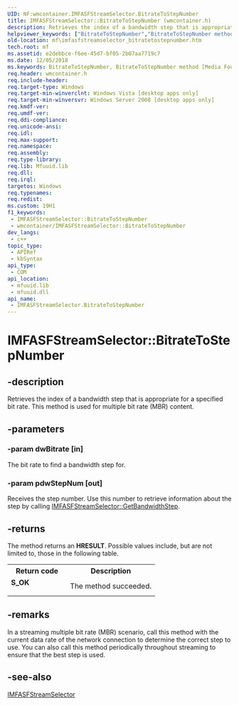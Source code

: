 ```yaml
---
UID: NF:wmcontainer.IMFASFStreamSelector.BitrateToStepNumber
title: IMFASFStreamSelector::BitrateToStepNumber (wmcontainer.h)
description: Retrieves the index of a bandwidth step that is appropriate for a specified bit rate. This method is used for multiple bit rate (MBR) content.
helpviewer_keywords: ["BitrateToStepNumber","BitrateToStepNumber method [Media Foundation]","BitrateToStepNumber method [Media Foundation]","IMFASFStreamSelector interface","IMFASFStreamSelector interface [Media Foundation]","BitrateToStepNumber method","IMFASFStreamSelector.BitrateToStepNumber","IMFASFStreamSelector::BitrateToStepNumber","e2debbce-f6ee-45d7-bf05-2b07aa7719c7","mf.imfasfstreamselector_bitratetostepnumber","wmcontainer/IMFASFStreamSelector::BitrateToStepNumber"]
old-location: mf\imfasfstreamselector_bitratetostepnumber.htm
tech.root: mf
ms.assetid: e2debbce-f6ee-45d7-bf05-2b07aa7719c7
ms.date: 12/05/2018
ms.keywords: BitrateToStepNumber, BitrateToStepNumber method [Media Foundation], BitrateToStepNumber method [Media Foundation],IMFASFStreamSelector interface, IMFASFStreamSelector interface [Media Foundation],BitrateToStepNumber method, IMFASFStreamSelector.BitrateToStepNumber, IMFASFStreamSelector::BitrateToStepNumber, e2debbce-f6ee-45d7-bf05-2b07aa7719c7, mf.imfasfstreamselector_bitratetostepnumber, wmcontainer/IMFASFStreamSelector::BitrateToStepNumber
req.header: wmcontainer.h
req.include-header: 
req.target-type: Windows
req.target-min-winverclnt: Windows Vista [desktop apps only]
req.target-min-winversvr: Windows Server 2008 [desktop apps only]
req.kmdf-ver: 
req.umdf-ver: 
req.ddi-compliance: 
req.unicode-ansi: 
req.idl: 
req.max-support: 
req.namespace: 
req.assembly: 
req.type-library: 
req.lib: Mfuuid.lib
req.dll: 
req.irql: 
targetos: Windows
req.typenames: 
req.redist: 
ms.custom: 19H1
f1_keywords:
 - IMFASFStreamSelector::BitrateToStepNumber
 - wmcontainer/IMFASFStreamSelector::BitrateToStepNumber
dev_langs:
 - c++
topic_type:
 - APIRef
 - kbSyntax
api_type:
 - COM
api_location:
 - mfuuid.lib
 - mfuuid.dll
api_name:
 - IMFASFStreamSelector.BitrateToStepNumber
---
```


# IMFASFStreamSelector::BitrateToStepNumber


## -description

Retrieves the index of a bandwidth step that is appropriate for a specified bit rate. This method is used for multiple bit rate (MBR) content.

## -parameters

### -param dwBitrate [in]

The bit rate to find a bandwidth step for.

### -param pdwStepNum [out]

Receives the step number. Use this number to retrieve information about the step by calling <a href="https://docs.microsoft.com/windows/desktop/api/wmcontainer/nf-wmcontainer-imfasfstreamselector-getbandwidthstep">IMFASFStreamSelector::GetBandwidthStep</a>.

## -returns

The method returns an <b>HRESULT</b>. Possible values include, but are not limited to, those in the following table.

<table>
<tr>
<th>Return code</th>
<th>Description</th>
</tr>
<tr>
<td width="40%">
<dl>
<dt><b>S_OK</b></dt>
</dl>
</td>
<td width="60%">
The method succeeded.

</td>
</tr>
</table>

## -remarks

In a streaming multiple bit rate (MBR) scenario, call this method with the current data rate of the network connection to determine the correct step to use. You can also call this method periodically throughout streaming to ensure that the best step is used.

## -see-also

<a href="https://docs.microsoft.com/windows/desktop/api/wmcontainer/nn-wmcontainer-imfasfstreamselector">IMFASFStreamSelector</a>

